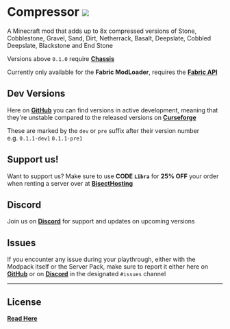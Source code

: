 # Compressor <a href=https://www.curseforge.com/minecraft/mc-mods/compressor> <img src="http://cf.way2muchnoise.eu/563438.svg"> </a>

A Minecraft mod that adds up to 8x compressed versions of Stone, Cobblestone, Gravel, Sand, Dirt, Netherrack, Basalt, Deepslate, Cobbled Deepslate, Blackstone and End Stone

Versions above `0.1.0` require [**Chassis**](https://github.com/Librv/Chassis)

Currently only available for the **Fabric ModLoader**, requires the [**Fabric API**](https://www.curseforge.com/minecraft/mc-mods/fabric-api)

## Dev Versions

Here on [**GitHub**](https://github.com/Librv/Compressor/releases) you can find versions in active development, meaning that they're unstable compared to the released versions on [**Curseforge**](https://www.curseforge.com/minecraft/mc-mods/compressor)

These are marked by the `dev` or `pre` suffix after their version number  
e.g. `0.1.1-dev1` `0.1.1-pre1`

## Support us!
Want to support us? Make sure to use **CODE `Libra`** for **25% OFF** your order when renting a server over at [**BisectHosting**](https://www.bisecthosting.com/Libra)

## Discord
Join us on [**Discord**](https://discord.gg/k2P68Y8) for support and updates on upcoming versions

## Issues
If you encounter any issue during your playthrough, either with the Modpack itself or the Server Pack, make sure to report it either here on [**GitHub**](https://github.com/Librv/Compressor/issues) or on [**Discord**](https://discord.gg/k2P68Y8) in the designated ```#issues``` channel

***

## License
[**Read Here**](https://github.com/Librv/Compressor/blob/main/LICENSE)
